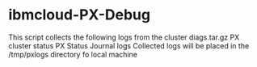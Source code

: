 # ibmcloud-PX-Debug

This script collects the following logs from the cluster 
   diags.tar.gz
   PX cluster status
   PX Status
   Journal logs
Collected logs will be placed in the /tmp/pxlogs directory fo local machine
